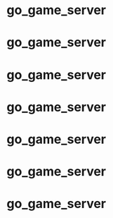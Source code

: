 # go_game_server
# go_game_server
# go_game_server
# go_game_server
# go_game_server
# go_game_server
# go_game_server
